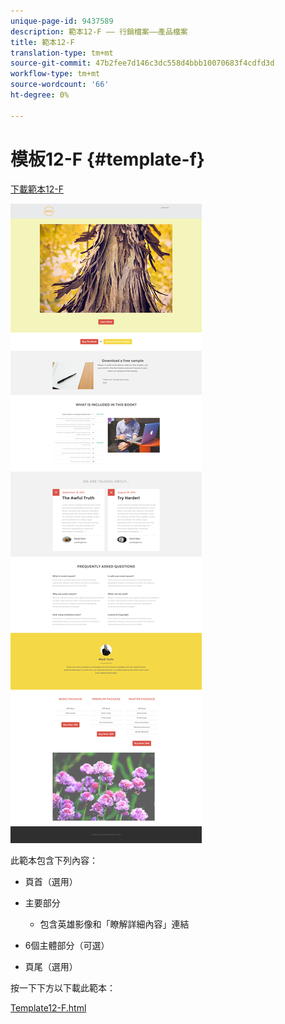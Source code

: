 ```yaml
---
unique-page-id: 9437589
description: 範本12-F —— 行銷檔案——產品檔案
title: 範本12-F
translation-type: tm+mt
source-git-commit: 47b2fee7d146c3dc558d4bbb10070683f4cdfd3d
workflow-type: tm+mt
source-wordcount: '66'
ht-degree: 0%

---
```



# 模板12-F {#template-f}

[下載範本12-F](http://docs.marketo.com/download/attachments/9437589/template-12f.html?version=1&amp;modificationdate=1438211692000&amp;api=v2)

![](assets/image2015-8-4-14-3a51-3a6.png)

此範本包含下列內容：

* 頁首（選用）
* 主要部分

   * 包含英雄影像和「瞭解詳細內容」連結

* 6個主體部分（可選）
* 頁尾（選用）

按一下下方以下載此範本：

[Template12-F.html](http://docs.marketo.com/download/attachments/9437589/template-12f.html?version=1&amp;modificationdate=1438211692000&amp;api=v2)
